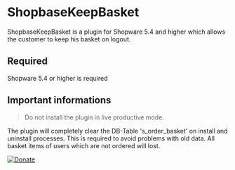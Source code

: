 # ShopbaseKeepBasket
ShopbaseKeepBasket is a plugin for Shopware 5.4 and higher which allows the customer to keep his basket on logout.

## Required
Shopware 5.4 or higher is required

## Important informations

>Do not install the plugin in live productive mode.

The plugin will completely clear the DB-Table 's_order_basket' on install and uninstall processes.
This is required to avoid problems with old data. All basket items of users which are not ordered will lost.

[![Donate](https://img.shields.io/badge/Donate-PayPal-blue.svg)](https://www.paypal.com/cgi-bin/webscr?cmd=_s-xclick&hosted_button_id=WPDZYBK6E4ZAG&source=url)
